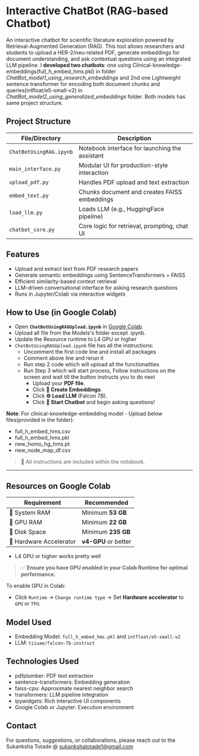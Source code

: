 # Interactive ChatBot (RAG-based Chatbot)

An interactive chatbot for scientific literature exploration powered by Retrieval-Augmented Generation (RAG). This tool allows researchers and students to upload a HER-2/neu-related PDF, generate embeddings for document understanding, and ask contextual questions using an integrated LLM pipeline. I **developed two chatbots**: one using Clinical-knowledge-embeddings(full_h_embed_hms.pkl)  in folder *ChatBot_model1_using_research_embeddings* and 2nd one Lightweight sentence transformer for encoding both document chunks and queries(intfloat/e5-small-v2) in *ChatBot_model2_using_generalized_embeddings* folder. Both models has same project structure.

## Project Structure

| File/Directory        | Description                                           |
|----------------------|-------------------------------------------------------|
| `ChatBotUsingRAG.ipynb` | Notebook interface for launching the assistant      |
| `main_interface.py`     | Modular UI for production-style interaction         |
| `upload_pdf.py`         | Handles PDF upload and text extraction              |
| `embed_text.py`         | Chunks document and creates FAISS embeddings        |
| `load_llm.py`           | Loads LLM (e.g., HuggingFace pipeline)              |
| `chatbot_core.py`       | Core logic for retrieval, prompting, chat UI        |

## Features

- Upload and extract text from PDF research papers
- Generate semantic embeddings using SentenceTransformers + FAISS
- Efficient similarity-based context retrieval
- LLM-driven conversational interface for asking research questions
- Runs in Jupyter/Colab via interactive widgets

## How to Use (in Google Colab)

- Open **`ChatBotUsingRAGUpload.ipynb`** in [Google Colab](https://colab.research.google.com/).
- Upload all file from the Models's folder except .ipynb. 
- Update the Resource runtime to L4 GPU or higher
- `ChatBotUsingRAGUpload.ipynb` file has all the instructions:
    - Uncomment the first code line and install all packages
    - Comment above line and rerun it
    - Run step 2 code which will upload all the functionalities
    - Run Step 3 which will start process, Follow instructions on the screen and wait till the button instructs you to do next 
        - Upload your **PDF file**.
        - Click **🔗 Create Embeddings**.
        - Click **⚙️ Load LLM** (Falcon 7B).
        - Click **💬 Start Chatbot** and begin asking questions!

**Note**: For clinical-knowledge-embedding model - Upload below files(provided in the folder):
- full_h_embed_hms.csv
- full_h_embed_hms.pkl
- new_homo_hg_hms.pt
- new_node_map_df.csv



> 📌 All instructions are included within the notebook.

---

## Resources on Google Colab

| Requirement         | Recommended |
|---------------------|-------------|
| 💾 System RAM        | Minimum **53 GB** |
| 💾 GPU RAM        | Minimum **22 GB** |
| 💽 Disk Space        | Minimum **235 GB** |
| 🚀 Hardware Accelerator | **v4-GPU** or better |

- L4 GPU or higher works pretty well

> ✅ **Ensure you have GPU enabled in your Colab Runtime for optimal performance.**

To enable GPU in Colab:
- Click `Runtime` → `Change runtime type` → Set **Hardware accelerator** to `GPU` or `TPU`.


## Model Used

- Embedding Model: `full_h_embed_hms.pkl` and `intfloat/e5-small-v2` 
- LLM: `tiiuae/falcon-7b-instruct`

## Technologies Used

- pdfplumber: PDF text extraction
- sentence-transformers: Embedding generation
- faiss-cpu: Approximate nearest neighbor search
- transformers: LLM pipeline integration
- ipywidgets: Rich interactive UI components
- Google Colab or Jupyter: Execution environment

## Contact
For questions, suggestions, or collaborations, please reach out to the Sukanksha Totade @ sukankshatotade1@gmail.com






